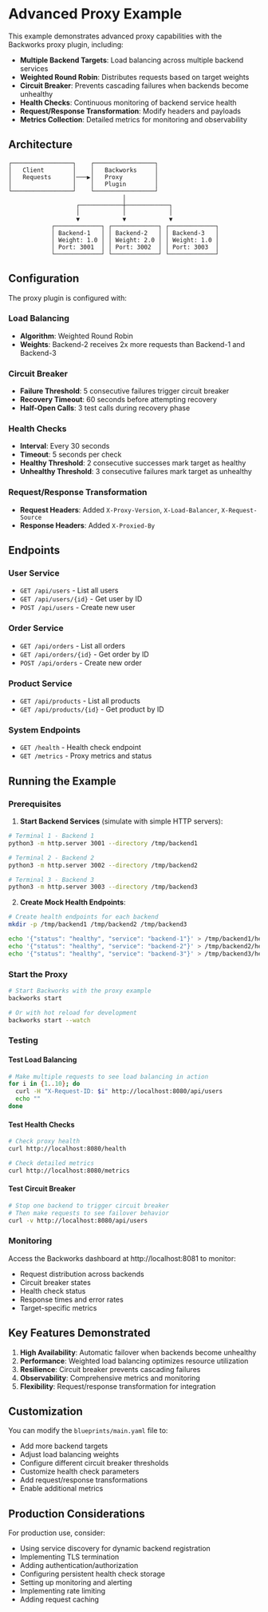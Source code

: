 # Advanced Proxy Example

This example demonstrates advanced proxy capabilities with the Backworks proxy plugin, including:

- **Multiple Backend Targets**: Load balancing across multiple backend services
- **Weighted Round Robin**: Distributes requests based on target weights
- **Circuit Breaker**: Prevents cascading failures when backends become unhealthy
- **Health Checks**: Continuous monitoring of backend service health
- **Request/Response Transformation**: Modify headers and payloads
- **Metrics Collection**: Detailed metrics for monitoring and observability

## Architecture

```
┌─────────────────┐    ┌─────────────────┐
│   Client        │    │   Backworks     │
│   Requests      │───▶│   Proxy         │
│                 │    │   Plugin        │
└─────────────────┘    └─────────────────┘
                                │
                   ┌────────────┼────────────┐
                   │            │            │
                   ▼            ▼            ▼
            ┌─────────────┐ ┌─────────────┐ ┌─────────────┐
            │ Backend-1   │ │ Backend-2   │ │ Backend-3   │
            │ Weight: 1.0 │ │ Weight: 2.0 │ │ Weight: 1.0 │
            │ Port: 3001  │ │ Port: 3002  │ │ Port: 3003  │
            └─────────────┘ └─────────────┘ └─────────────┘
```

## Configuration

The proxy plugin is configured with:

### Load Balancing
- **Algorithm**: Weighted Round Robin
- **Weights**: Backend-2 receives 2x more requests than Backend-1 and Backend-3

### Circuit Breaker
- **Failure Threshold**: 5 consecutive failures trigger circuit breaker
- **Recovery Timeout**: 60 seconds before attempting recovery
- **Half-Open Calls**: 3 test calls during recovery phase

### Health Checks
- **Interval**: Every 30 seconds
- **Timeout**: 5 seconds per check
- **Healthy Threshold**: 2 consecutive successes mark target as healthy
- **Unhealthy Threshold**: 3 consecutive failures mark target as unhealthy

### Request/Response Transformation
- **Request Headers**: Added `X-Proxy-Version`, `X-Load-Balancer`, `X-Request-Source`
- **Response Headers**: Added `X-Proxied-By`

## Endpoints

### User Service
- `GET /api/users` - List all users
- `GET /api/users/{id}` - Get user by ID
- `POST /api/users` - Create new user

### Order Service
- `GET /api/orders` - List all orders
- `GET /api/orders/{id}` - Get order by ID
- `POST /api/orders` - Create new order

### Product Service
- `GET /api/products` - List all products
- `GET /api/products/{id}` - Get product by ID

### System Endpoints
- `GET /health` - Health check endpoint
- `GET /metrics` - Proxy metrics and status

## Running the Example

### Prerequisites

1. **Start Backend Services** (simulate with simple HTTP servers):

```bash
# Terminal 1 - Backend 1
python3 -m http.server 3001 --directory /tmp/backend1

# Terminal 2 - Backend 2  
python3 -m http.server 3002 --directory /tmp/backend2

# Terminal 3 - Backend 3
python3 -m http.server 3003 --directory /tmp/backend3
```

2. **Create Mock Health Endpoints**:

```bash
# Create health endpoints for each backend
mkdir -p /tmp/backend1 /tmp/backend2 /tmp/backend3

echo '{"status": "healthy", "service": "backend-1"}' > /tmp/backend1/health
echo '{"status": "healthy", "service": "backend-2"}' > /tmp/backend2/health
echo '{"status": "healthy", "service": "backend-3"}' > /tmp/backend3/health
```

### Start the Proxy

```bash
# Start Backworks with the proxy example
backworks start

# Or with hot reload for development
backworks start --watch
```

### Testing

#### Test Load Balancing
```bash
# Make multiple requests to see load balancing in action
for i in {1..10}; do
  curl -H "X-Request-ID: $i" http://localhost:8080/api/users
  echo ""
done
```

#### Test Health Checks
```bash
# Check proxy health
curl http://localhost:8080/health

# Check detailed metrics
curl http://localhost:8080/metrics
```

#### Test Circuit Breaker
```bash
# Stop one backend to trigger circuit breaker
# Then make requests to see failover behavior
curl -v http://localhost:8080/api/users
```

### Monitoring

Access the Backworks dashboard at http://localhost:8081 to monitor:
- Request distribution across backends
- Circuit breaker states
- Health check status
- Response times and error rates
- Target-specific metrics

## Key Features Demonstrated

1. **High Availability**: Automatic failover when backends become unhealthy
2. **Performance**: Weighted load balancing optimizes resource utilization
3. **Resilience**: Circuit breaker prevents cascading failures
4. **Observability**: Comprehensive metrics and monitoring
5. **Flexibility**: Request/response transformation for integration

## Customization

You can modify the `blueprints/main.yaml` file to:
- Add more backend targets
- Adjust load balancing weights
- Configure different circuit breaker thresholds
- Customize health check parameters
- Add request/response transformations
- Enable additional metrics

## Production Considerations

For production use, consider:
- Using service discovery for dynamic backend registration
- Implementing TLS termination
- Adding authentication/authorization
- Configuring persistent health check storage
- Setting up monitoring and alerting
- Implementing rate limiting
- Adding request caching
